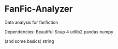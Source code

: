 # FanFic-Analyzer
Data analysis for fanfiction

Dependencies:
Beautiful Soup 4
urllib2
pandas
numpy

(and some basics)
string
